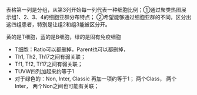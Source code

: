 表格第一列是分组，从第3列开始每一列代表一种细胞比例；①通过聚类热图展示组1、2、3、4的细胞亚群分布特点；
②希望能够通过细胞亚群的不同，区分出这四组患者，特别是让组2和组3能被区分开。

黄的是T细胞，蓝的是B细胞，绿的是固有免疫细胞

* T细胞：Ratio可以都删掉，Parent也可以都删掉，
* Th1, Th2, Th17之间有弱关联；
* Tf1, Tf2, Tf17之间有弱关联；
* TUVW四列加起来约等于1
* 对于绿色的：Non, Inter, Classic 再加一项约等于1； 两个Class， 两个Inter， 两个Non之间也可能有关联；
```{r}
